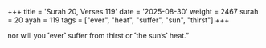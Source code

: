 +++
title = 'Surah 20, Verses 119'
date = '2025-08-30'
weight = 2467
surah = 20
ayah = 119
tags = ["ever", "heat", "suffer", "sun", "thirst"]
+++

nor will you ˹ever˺ suffer from thirst or ˹the sun’s˺ heat.” 